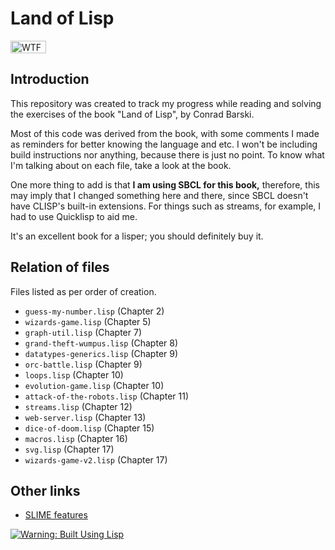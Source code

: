 # Land of Lisp

<a href="http://www.wtfpl.net/"><img src="http://www.wtfpl.net/wp-content/uploads/2012/12/wtfpl-badge-1.png" width="57" height="20" alt="WTFPL"/></a>

## Introduction

This repository was created to track my progress  while reading and solving the
exercises of the book "Land of Lisp", by Conrad Barski.

Most of this code was derived from the book, with some comments I made as
reminders for better knowing the language and etc. I won't be including build
instructions nor anything, because there is just no point. To know what I'm
talking about on each file, take a look at the book.

One more thing to add is that <strong>I am using SBCL for this book,</strong>
therefore, this may imply that I changed something here and there, since
SBCL doesn't have CLISP's built-in extensions. For things such as streams,
for example, I had to use Quicklisp to aid me.

It's an excellent book for a lisper; you should definitely buy it.

## Relation of files

Files listed as per order of creation.

- `guess-my-number.lisp` (Chapter 2)
- `wizards-game.lisp` (Chapter 5)
- `graph-util.lisp` (Chapter 7)
- `grand-theft-wumpus.lisp` (Chapter 8)
- `datatypes-generics.lisp` (Chapter 9)
- `orc-battle.lisp` (Chapter 9)
- `loops.lisp` (Chapter 10)
- `evolution-game.lisp` (Chapter 10)
- `attack-of-the-robots.lisp` (Chapter 11)
- `streams.lisp` (Chapter 12)
- `web-server.lisp` (Chapter 13)
- `dice-of-doom.lisp` (Chapter 15)
- `macros.lisp` (Chapter 16)
- `svg.lisp` (Chapter 17)
- `wizards-game-v2.lisp` (Chapter 17)

## Other links
- [SLIME features](https://www.cliki.net/SLIME%20Features)


[![Warning: Built Using Lisp](http://www.lisperati.com/lisplogo_warning2_256.png)](http://www.lisperati.com/logo.html)

